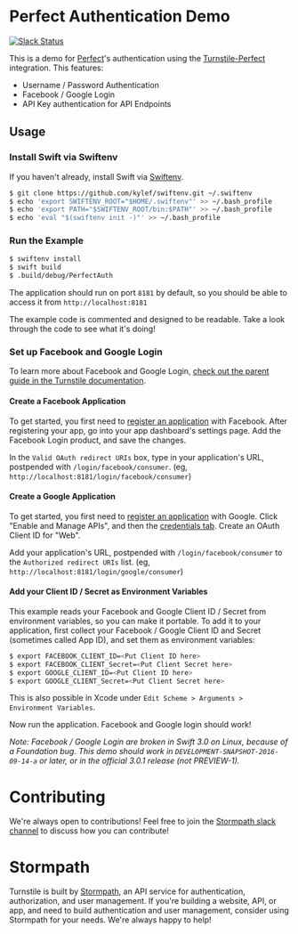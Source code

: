 # Perfect Authentication Demo

[![Slack Status](https://talkstormpath.shipit.xyz/badge.svg)](https://talkstormpath.shipit.xyz)

This is a demo for [Perfect](https://perfect.org)'s authentication using the [Turnstile-Perfect](https://github.com/stormpath/Turnstile) integration. This features:

* Username / Password Authentication
* Facebook / Google Login
* API Key authentication for API Endpoints

## Usage

### Install Swift via Swiftenv

If you haven't already, install Swift via [Swiftenv](https://swiftenv.fuller.li/en/latest/).

```bash
$ git clone https://github.com/kylef/swiftenv.git ~/.swiftenv
$ echo 'export SWIFTENV_ROOT="$HOME/.swiftenv"' >> ~/.bash_profile
$ echo 'export PATH="$SWIFTENV_ROOT/bin:$PATH"' >> ~/.bash_profile
$ echo 'eval "$(swiftenv init -)"' >> ~/.bash_profile
```

### Run the Example

```bash
$ swiftenv install
$ swift build
$ .build/debug/PerfectAuth
```

The application should run on port `8181` by default, so you should be able to access it from `http://localhost:8181`

The example code is commented and designed to be readable. Take a look through the code to see what it's doing! 

### Set up Facebook and Google Login

To learn more about Facebook and Google Login, [check out the parent guide in the Turnstile documentation](https://github.com/stormpath/Turnstile#authenticating-with-facebook-or-google). 

#### Create a Facebook Application

To get started, you first need to [register an application](https://developers.facebook.com/?advanced_app_create=true) with Facebook. After registering your app, go into your app dashboard's settings page. Add the Facebook Login product, and save the changes. 

In the `Valid OAuth redirect URIs` box, type in your application's URL, postpended with `/login/facebook/consumer`. (eg, `http://localhost:8181/login/facebook/consumer`)

#### Create a Google Application

To get started, you first need to [register an application](https://console.developers.google.com/project) with Google. Click "Enable and Manage APIs", and then the [credentials tab](https://console.developers.google.com/apis/credentials). Create an OAuth Client ID for "Web".

Add your application's URL, postpended with `/login/facebook/consumer` to the `Authorized redirect URIs` list. (eg, `http://localhost:8181/login/google/consumer`)

#### Add your Client ID / Secret as Environment Variables

This example reads your Facebook and Google Client ID / Secret from environment variables, so you can make it portable. To add it to your application, first collect your Facebook / Google Client ID and Secret (sometimes called App ID), and set them as environment variables:

```bash
$ export FACEBOOK_CLIENT_ID=<Put Client ID here>
$ export FACEBOOK_CLIENT_Secret=<Put Client Secret here>
$ export GOOGLE_CLIENT_ID=<Put Client ID here>
$ export GOOGLE_CLIENT_Secret=<Put Client Secret here>
```

This is also possible in Xcode under `Edit Scheme > Arguments > Environment Variables`. 

Now run the application. Facebook and Google login should work! 

*Note: Facebook / Google Login are broken in Swift 3.0 on Linux, because of a Foundation bug. This demo should work in `DEVELOPMENT-SNAPSHOT-2016-09-14-a` or later, or in the official 3.0.1 release (not PREVIEW-1).*

# Contributing

We're always open to contributions! Feel free to join the [Stormpath slack channel](https://talkstormpath.shipit.xyz) to discuss how you can contribute!

# Stormpath

Turnstile is built by [Stormpath](https://stormpath.com), an API service for authentication, authorization, and user management. If you're building a website, API, or app, and need to build authentication and user management, consider using Stormpath for your needs. We're always happy to help!